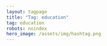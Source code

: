 ```yaml
---
layout: tagpage
title: "Tag: education"
tag: education
robots: noindex
hero_image: /assets/img/hashtag.png
---
```

